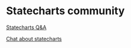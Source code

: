 # Statecharts community

[Statecharts Q&A](https://github.com/statecharts/statecharts/discussions)

[Chat about statecharts](https://gitter.im/statecharts/statecharts)

